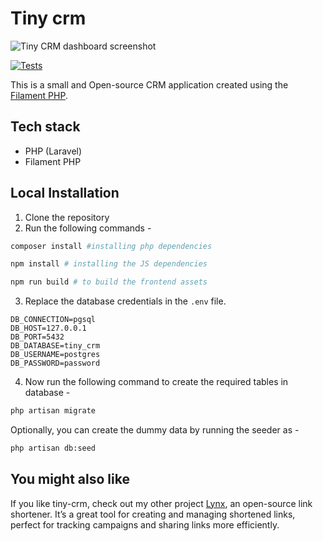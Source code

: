 # Tiny crm

![Tiny CRM dashboard screenshot](screenshots/Dashboard%20Screenshot.png "Tiny CRM dashboard screenshot")

[![Tests](https://github.com/frikishaan/tiny-crm/actions/workflows/run-tests.yml/badge.svg?branch=main)](https://github.com/frikishaan/tiny-crm/actions/workflows/run-tests.yml)

This is a small and Open-source CRM application created using the [Filament PHP](https://filamentphp.com/).

## Tech stack

-   PHP (Laravel)
-   Filament PHP

## Local Installation

1. Clone the repository
2. Run the following commands -

```bash
composer install #installing php dependencies

npm install # installing the JS dependencies

npm run build # to build the frontend assets
```

3. Replace the database credentials in the `.env` file.

```
DB_CONNECTION=pgsql
DB_HOST=127.0.0.1
DB_PORT=5432
DB_DATABASE=tiny_crm
DB_USERNAME=postgres
DB_PASSWORD=password
```

4. Now run the following command to create the required tables in database -

```bash
php artisan migrate
```

Optionally, you can create the dummy data by running the seeder as -

```bash
php artisan db:seed
```

## You might also like
If you like tiny-crm, check out my other project [Lynx](https://github.com/frikishaan/lynx), an open-source link shortener. It’s a great tool for creating and managing shortened links, perfect for tracking campaigns and sharing links more efficiently.


<!-- ## Need assistance?

If you need help customizing this application or want to create your own application like this, contact me on [upwork](https://www.upwork.com/services/product/consulting-hr-a-customer-crm-software-1651120102232907776?ref=project_share) or on [LinkedIn](https://www.linkedin.com/in/ishaan-s/). -->

